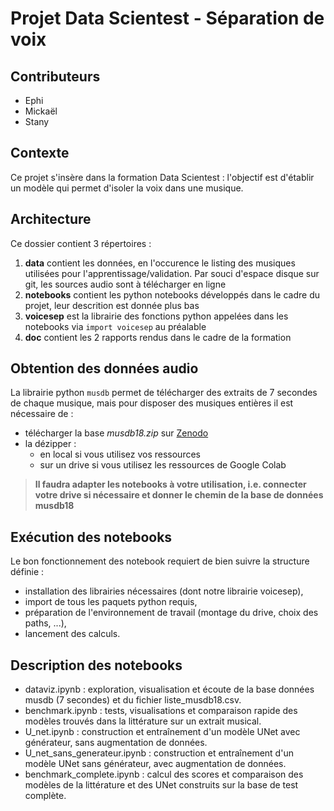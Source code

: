 # Projet Data Scientest - Séparation de voix #

## Contributeurs
* Ephi
* Mickaël
* Stany

## Contexte
Ce projet s'insère dans la formation Data Scientest : l'objectif est d'établir un modèle qui permet d'isoler la voix dans une musique.

## Architecture
Ce dossier contient 3 répertoires :
  1. **data** contient les données, en l'occurence le listing des musiques utilisées pour l'apprentissage/validation. Par souci d'espace disque sur git, les sources audio sont à télécharger en ligne
  2. **notebooks** contient les python notebooks développés dans le cadre du projet, leur descrition est donnée plus bas
  3. **voicesep** est la librairie des fonctions python appelées dans les notebooks via ```import voicesep``` au préalable
  4. **doc** contient les 2 rapports rendus dans le cadre de la formation

## Obtention des données audio
La librairie python ```musdb``` permet de télécharger des extraits de 7 secondes de chaque musique, mais pour disposer des musiques entières il est nécessaire de :
* télécharger la base _musdb18.zip_ sur [Zenodo](https://zenodo.org/record/1117372)
* la dézipper :
    * en local si vous utilisez vos ressources
    * sur un drive si vous utilisez les ressources de Google Colab
> **Il faudra adapter les notebooks à votre utilisation, i.e. connecter votre drive si nécessaire et donner le chemin de la base de données musdb18**
 
## Exécution des notebooks
Le bon fonctionnement des notebook requiert de bien suivre la structure définie :
* installation des librairies nécessaires (dont notre librairie voicesep),
* import de tous les paquets python requis,
* préparation de l'environnement de travail (montage du drive, choix des paths, ...),
* lancement des calculs.

## Description des notebooks
* dataviz.ipynb : exploration, visualisation et écoute de la base données musdb (7 secondes) et du fichier liste_musdb18.csv.
* benchmark.ipynb : tests, visualisations et comparaison rapide des modèles trouvés dans la littérature sur un extrait musical.
* U_net.ipynb : construction et entraînement d'un modèle UNet avec générateur, sans augmentation de données.
* U_net_sans_generateur.ipynb : construction et entraînement d'un modèle UNet sans générateur, avec augmentation de données.
* benchmark_complete.ipynb : calcul des scores et comparaison des modèles de la littérature et des UNet construits sur la base de test complète.
